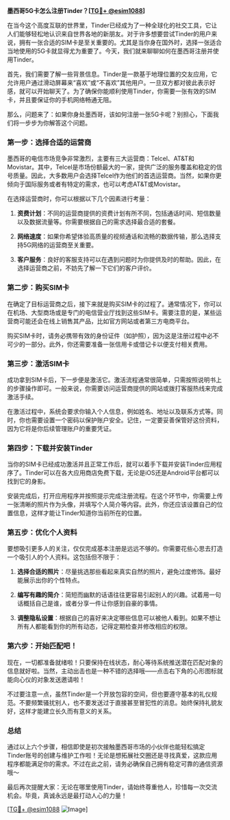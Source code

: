 **墨西哥5G卡怎么注册Tinder？[[TG💪+ @esim1088](https://t.me/s/esim1088)]**

在当今这个高度互联的世界里，Tinder已经成为了一种全球化的社交工具，它让人们能够轻松地认识来自世界各地的新朋友。对于许多想要尝试Tinder的用户来说，拥有一张合适的SIM卡是至关重要的。尤其是当你身在国外时，选择一张适合当地使用的5G卡就显得尤为重要了。今天，我们就来聊聊如何在墨西哥注册并使用Tinder。

首先，我们需要了解一些背景信息。Tinder是一款基于地理位置的交友应用，它允许用户通过滑动屏幕来“喜欢”或“不喜欢”其他用户。一旦双方都对彼此表示好感，就可以开始聊天了。为了确保你能顺利使用Tinder，你需要一张有效的SIM卡，并且要保证你的手机网络畅通无阻。

那么，问题来了：如果你身处墨西哥，该如何注册一张5G卡呢？别担心，下面我们将一步步为你解答这个问题。

### 第一步：选择合适的运营商

墨西哥的电信市场竞争非常激烈，主要有三大运营商：Telcel、AT&T和Movistar。其中，Telcel是市场份额最大的一家，提供广泛的服务覆盖和稳定的信号质量。因此，大多数用户会选择Telcel作为他们的首选运营商。当然，如果你更倾向于国际服务或者有特定的需求，也可以考虑AT&T或Movistar。

在选择运营商时，你可以根据以下几个因素进行考量：

1. **资费计划**：不同的运营商提供的资费计划有所不同，包括通话时间、短信数量以及数据流量等。你需要根据自己的需求选择最合适的套餐。
   
2. **网络速度**：如果你希望体验高质量的视频通话和流畅的数据传输，那么选择支持5G网络的运营商至关重要。
   
3. **客户服务**：良好的客服支持可以在遇到问题时为你提供及时的帮助。因此，在选择运营商之前，不妨先了解一下它们的客户评价。

### 第二步：购买SIM卡

在确定了目标运营商之后，接下来就是购买SIM卡的过程了。通常情况下，你可以在机场、大型商场或是专门的电信营业厅找到这些SIM卡。需要注意的是，某些运营商可能还会在线上销售其产品，比如官方网站或者第三方电商平台。

购买SIM卡时，请务必携带有效的身份证件（如护照），因为这是注册过程中必不可少的一部分。此外，你还需要准备一张信用卡或借记卡以便支付相关费用。

### 第三步：激活SIM卡

成功拿到SIM卡后，下一步便是激活它。激活流程通常很简单，只需按照说明书上的步骤操作即可。一般来说，你需要访问运营商提供的网站或拨打客服热线来完成激活手续。

在激活过程中，系统会要求你输入个人信息，例如姓名、地址以及联系方式等。同时，你也需要设置一个密码以保护账户安全。记住，一定要妥善保管好这份资料，因为它将是你后续管理账户的重要凭证。

### 第四步：下载并安装Tinder

当你的SIM卡已经成功激活并且正常工作后，就可以着手下载并安装Tinder应用程序了。Tinder可以在各大应用商店免费下载，无论是iOS还是Android平台都可以找到它的身影。

安装完成后，打开应用程序并按照提示完成注册流程。在这个环节中，你需要上传一张清晰的照片作为头像，并填写个人简介等内容。此外，你还应该设置自己的位置信息，这样才能让Tinder知道你当前所在的位置。

### 第五步：优化个人资料

要想吸引更多人的关注，仅仅完成基本注册是远远不够的。你需要花些心思去打造一个吸引人的个人资料。这包括但不限于：

1. **选择合适的照片**：尽量挑选那些看起来真实自然的照片，避免过度修饰。最好能展示出你的个性特点。
   
2. **编写有趣的简介**：简短而幽默的话语往往更容易引起别人的兴趣。试着用一句话概括自己是谁，或者分享一件让你感到自豪的事情。
   
3. **调整隐私设置**：根据自己的喜好来决定哪些信息可以被他人看到。如果不想让所有人都能看到你的所有动态，记得定期检查并修改相应的权限。

### 第六步：开始匹配吧！

现在，一切都准备就绪啦！只要保持在线状态，耐心等待系统推送潜在匹配对象的信息就好啦。当然，主动出击也是一种不错的选择哦——点击右下角的心形图标就能向心仪的对象发送邀请啦！

不过要注意一点，虽然Tinder是一个开放包容的空间，但也要遵守基本的礼仪规范。不要频繁骚扰别人，也不要发送过于直接甚至冒犯性的消息。始终保持礼貌友好，这样才能建立长久而有意义的关系。

### 总结

通过以上六个步骤，相信即使是初次接触墨西哥市场的小伙伴也能轻松搞定Tinder账号的创建与维护工作啦！无论是想拓展社交圈还是寻找真爱，这款应用程序都能满足你的需求。不过在此之前，请务必确保自己拥有稳定可靠的通信资源哦～

最后再次提醒大家：无论在哪里使用Tinder，请始终尊重他人，珍惜每一次交流机会。毕竟，真诚永远是最打动人心的力量！

[[TG💪+ @esim1088](https://t.me/s/esim1088) ![Image](https://i.postimg.cc/4NQfJmqS/Snipaste-2025-05-13-00-14-12.png)]